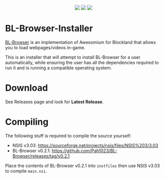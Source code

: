 <p align="center">
  <img src="https://img.shields.io/badge/bl--browser-v0.2.1-orange.svg">
  <img src="https://img.shields.io/github/release/paperworx/bl-browser-installer.svg">
  <img src="https://img.shields.io/github/downloads/paperworx/bl-browser-installer/total.svg">
</p>

# BL-Browser-Installer

[BL-Browser](https://github.com/Pah1023/BL-Browser) is an implementation of Awesomium for Blockland that allows you to load webpages/videos in-game.

This is an installer that will attempt to install BL-Browser for a user automatically, while ensuring the user has all the dependencies required to run it and is running a compatible operating system.

# Download

See Releases page and look for **Latest Release**.

# Compiling

The following stuff is required to compile the source yourself:

- NSIS v3.03: https://sourceforge.net/projects/nsis/files/NSIS%203/3.03
- BL-Browser v0.2.1: https://github.com/Pah1023/BL-Browser/releases/tag/v0.2.1

Place the contents of BL-Browser v0.2.1 into `instfiles` then use NSIS v3.03 to compile `main.nsi`.